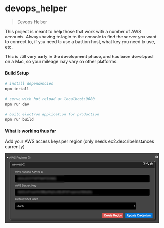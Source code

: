 # devops_helper

> Devops Helper

This project is meant to help those that work with a number of AWS accounts.   Always having to login to the console to find the server you want to connect to, if you need to use a bastion host, what key you need to use, etc.

This is still very early in the development phase, and has been developed on a Mac, so your mileage may vary on other platforms.



#### Build Setup

``` bash
# install dependencies
npm install

# serve with hot reload at localhost:9080
npm run dev

# build electron application for production
npm run build
```

#### What is working thus far

Add your AWS access keys per region (only needs ec2.describeInstances currently)

![Access Keys](screenshots/access_keys.png "Add access keys per region, only requires ec2:describeInstances currently")
